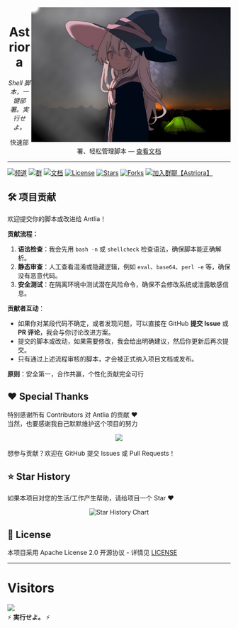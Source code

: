<!-- 顶部横屏 Logo 右侧显示 -->
<img src="/Astriora.jpg" width="450" alt="Antlia" align="right" />

<div align="center">

# Astriora

_Shell 脚本，一键部署。実行せよ。_

快速部署、轻松管理脚本 — [查看文档](https://astriora.github.io/)

</div>

---

<!-- 顶部徽章 -->
[![频道](https://img.shields.io/badge/Telegram-频道-blue)](https://t.me/Astriora_Official)
[![群](https://img.shields.io/badge/Telegram-群-green)](https://t.me/AstrioraOfficialGroup)
[![文档](https://img.shields.io/badge/Docs-文档-orange)](https://astriora.github.io/)
[![License](https://img.shields.io/github/license/Astriora/Antlia)](./LICENSE)
[![Stars](https://img.shields.io/github/stars/Astriora/Antlia?style=social)](https://github.com/Astriora/Antlia/stargazers)
[![Forks](https://img.shields.io/github/forks/Astriora/Antlia?style=social)](https://github.com/Astriora/Antlia/network/members)
[![加入群聊【Astriora】](https://img.shields.io/badge/QQ群-加入群聊-12B7F5?style=flat-square&logo=qq&logoColor=white)](https://qun.qq.com/universal-share/share?ac=1&authKey=KCqa%2FEwM6f9XEu4UZccskceujZl92%2F03rR6bogJ6v2SMn2bf4Z9fLm5cYELCDv%2F0&busi_data=eyJncm91cENvZGUiOiIxMDQ2NzU1NjI1IiwidG9rZW4iOiJwaFEyeWlHY25PNTV2aVJzS0ZoUnBBbjd6ais2Ujk2Z1V5K2ptcGlDanprSEZFQVdUK3JDUWhPeGNqSk4rd2lPIiwidWluIjoiMzk2MjM1ODQzOCJ9&data=OX1PrlVithbXbWGjWkO7E_KMp04OhxknDqUf-uGqUCPyonLjZynWvtwGoPnPQF7Fi7PdIGuYzvDqhuoYMPhBpg&svctype=4&tempid=h5_group_info)
## 🛠️ 项目贡献

欢迎提交你的脚本或改进给 Antlia！

**贡献流程：**
1. **语法检查**：我会先用 `bash -n` 或 `shellcheck` 检查语法，确保脚本能正确解析。  
2. **静态审查**：人工查看混淆或隐藏逻辑，例如 `eval`、`base64`、`perl -e` 等，确保没有恶意代码。  
3. **安全测试**：在隔离环境中测试潜在风险命令，确保不会修改系统或泄露敏感信息。  

**贡献者互动**：
- 如果你对某段代码不确定，或者发现问题，可以直接在 GitHub **提交 Issue** 或 **PR 评论**，我会与你讨论改进方案。  
- 提交的脚本或改动，如果需要修改，我会给出明确建议，然后你更新后再次提交。  
- 只有通过上述流程审核的脚本，才会被正式纳入项目文档或发布。  

**原则**：安全第一，合作共赢，个性化贡献完全可行



## ❤️ Special Thanks

特别感谢所有 Contributors 对 Antlia 的贡献 ❤️  
当然，也要感谢我自己默默维护这个项目的努力

<div style="text-align:center;">
  <a href="https://github.com/Astriora/Antlia/graphs/contributors">
    <img src="https://contrib.rocks/image?repo=Astriora/Antlia" />
  </a>
</div>

  想参与贡献？欢迎在 GitHub 提交 Issues 或 Pull Requests！


## ⭐ Star History 
如果本项目对您的生活/工作产生帮助，请给项目一个 Star ❤️


<div align="center">

![Star History Chart](https://api.star-history.com/svg?repos=Astriora/Antlia&type=Date)
</div>

</details>

## 📄 License

本项目采用 Apache License 2.0 开源协议 - 详情见 [LICENSE](LICENSE)

---

# Visitors
![](https://count.getloli.com/get/@Astriora?theme=gelbooru)  
⚡ **実行せよ。** ⚡


